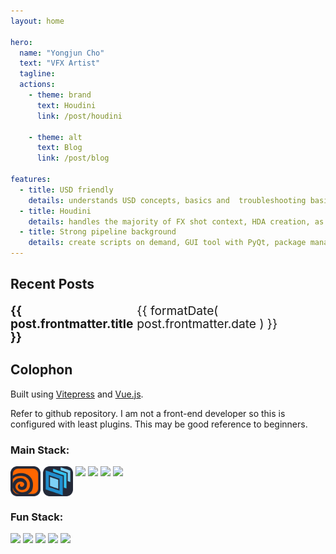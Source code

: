 ```yaml
---
layout: home

hero:
  name: "Yongjun Cho"
  text: "VFX Artist"
  tagline:
  actions:
    - theme: brand
      text: Houdini
      link: /post/houdini
      
    - theme: alt
      text: Blog
      link: /post/blog

features:
  - title: USD friendly
    details: understands USD concepts, basics and  troubleshooting basic problems.
  - title: Houdini
    details: handles the majority of FX shot context, HDA creation, as well as versioning and management.​
  - title: Strong pipeline background
    details: create scripts on demand, GUI tool with PyQt, package management with Rez. Fluent working in *nix, Win, Mac environment.
---
```


<script setup>
    
import { data as posts } from './posts.data'
import formatDate from '/.vitepress/theme/utils/formatDate';
</script>

## Recent Posts

<ul>
    <li v-for="post of posts.slice(0,3)">
        <strong><a :href="post.url">{{ post.frontmatter.title }}</a></strong><br/>
        <span>{{ formatDate( post.frontmatter.date ) }}</span>
    </li>
</ul>

## Colophon

Built using [Vitepress](https://vitepress.dev) and [Vue.js](https://vuejs.org).

Refer to github repository. I am not a front-end developer so this is configured with least plugins. This may be good reference to beginners.

### Main Stack:

<p align="left" style="display: flex; gap: 4px;">
  <img src="/assets/icon/houdini.svg" width="48" height="48"/>
  <img src="/assets/icon/usd.svg" width="48" height="48"/>
  <img src="https://skillicons.dev/icons?i=py&theme=dark" />
  <img src="https://skillicons.dev/icons?i=qt&theme=dark" />
  <img src="https://skillicons.dev/icons?i=linux&theme=dark"/>  
  <img src="https://skillicons.dev/icons?i=git&theme=dark"/>
</p>

### Fun Stack:

<p align="left" style="display: flex; gap: 4px;">
  <img src="https://skillicons.dev/icons?i=vite&theme=dark"/>
  <img src="https://skillicons.dev/icons?i=vscode&theme=dark"/>
  <img src="https://skillicons.dev/icons?i=vim&theme=dark"/>
  <img src="https://skillicons.dev/icons?i=docker&theme=dark"/>
  <img src="https://skillicons.dev/icons?i=obsidian&theme=dark"/>
</p>


<style scoped>
ul {
    list-style-type: none;
    padding-left: 0;
    font-size: 1.2rem;
    line-height: 1.1;
}

li {
    display: flex;
    justify-content: space-between;
}

li span {
    font-family: var(--vp-font-family-mono);
    font-size: var(--vp-code-font-size);
    color: var(--vp-c-font-color);
}
</style>